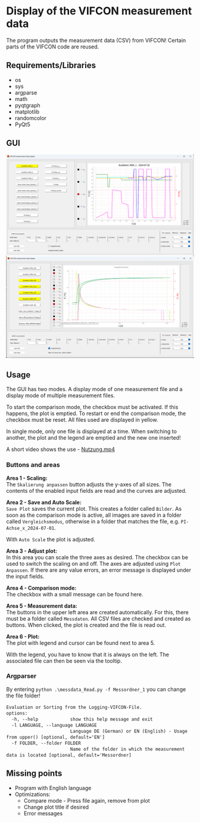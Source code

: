 # Display of the VIFCON measurement data

The program outputs the measurement data (CSV) from VIFCON! Certain parts of the VIFCON code are reused.

## Requirements/Libraries

- os
- sys
- argparse
- math
- pyqtgraph
- matplotlib
- randomcolor 
- PyQt5

## GUI

<img src="../Bilder/GUI_Extra_1_De.png" alt="Program for displaying the measurement data 1" title='Single mode' width=700/>

<img src="../Bilder/GUI_Extra_2_De.png" alt="Program for displaying the measurement data 2" title='Comparison mode' width=700/>

## Usage

The GUI has two modes. A display mode of one measurement file and a display mode of multiple measurement files.

To start the comparison mode, the checkbox must be activated. If this happens, the plot is emptied. To restart or end the comparison mode, the checkbox must be reset. All files used are displayed in yellow.

In single mode, only one file is displayed at a time. When switching to another, the plot and the legend are emptied and the new one inserted!

A short video shows the use - [Nutzung.mp4](./Video/Nutzung.mp4)

### Buttons and areas

**Area 1 - Scaling:**    
The `Skalierung anpassen` button adjusts the y-axes of all sizes. The contents of the enabled input fields are read and the curves are adjusted. 

**Area 2 - Save and Auto Scale:**    
`Save Plot` saves the current plot. This creates a folder called `Bilder`. As soon as the comparison mode is active, all images are saved in a folder called `Vergleichsmodus`, otherwise in a folder that matches the file, e.g. `PI-Achse_x_2024-07-01`.

With `Auto Scale` the plot is adjusted.

**Area 3 - Adjust plot:**    
In this area you can scale the three axes as desired. The checkbox can be used to switch the scaling on and off. The axes are adjusted using `Plot Anpassen`. If there are any value errors, an error message is displayed under the input fields.

**Area 4 - Comparison mode:**    
The checkbox with a small message can be found here.

**Area 5 - Measurement data:**      
The buttons in the upper left area are created automatically. For this, there must be a folder called `Messdaten`. All CSV files are checked and created as buttons. When clicked, the plot is created and the file is read out.

**Area 6 - Plot:**    
The plot with legend and cursor can be found next to area 5.

With the legend, you have to know that it is always on the left. The associated file can then be seen via the tooltip.

### Argparser

By entering `python .\messdata_Read.py -f Messordner_1` you can change the file folder!

```
Evaluation or Sorting from the Logging-VIFCON-File.
options:
  -h, --help            show this help message and exit
  -l LANGUAGE, --language LANGUAGE
                        Language DE (German) or EN (English) - Usage from upper() [optional, default='EN']
  -f FOLDER, --folder FOLDER
                        Name of the folder in which the measurement data is located [optional, default='Messordner]
```

## Missing points

- Program with English language
- Optimizations:
    - Compare mode - Press file again, remove from plot
    - Change plot title if desired
    - Error messages